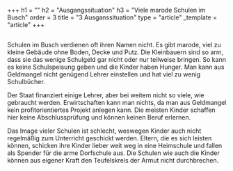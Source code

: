 +++
h1 = ""
h2 = "Ausgangssituation"
h3 = "Viele marode Schulen im Busch"
order = 3
title = "3 Ausganssituation"
type = "article"
_template = "article"
+++

## 

Schulen im Busch verdienen oft ihren Namen nicht. Es gibt marode, viel zu kleine Gebäude ohne Boden, Decke und Putz. Die Kleinbauern sind so arm, dass sie das wenige Schulgeld gar nicht oder nur teilweise bringen. So kann es keine Schulspeisung geben und die Kinder haben Hunger. Man kann aus Geldmangel nicht genügend Lehrer einstellen und hat viel zu wenig Schulbücher. 

Der Staat finanziert einige Lehrer, aber bei weitem nicht so viele, wie gebraucht werden. Erwirtschaften kann man nichts, da man aus Geldmangel kein profitorientiertes Projekt anlegen kann. Die meisten Kinder schaffen hier keine Abschlussprüfung und können keinen Beruf erlernen. 

Das Image vieler Schulen ist schlecht, weswegen Kinder auch nicht regelmäßig zum Unterricht geschickt werden. Eltern, die es sich leisten können, schicken ihre Kinder lieber weit weg in eine Heimschule und fallen als Spender für die arme Dorfschule aus. Die Schulen wie auch die Kinder können aus eigener Kraft den Teufelskreis der Armut nicht durchbrechen.

